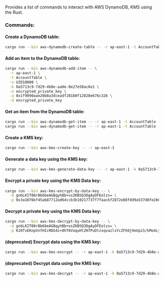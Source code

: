 Provides a list of commands to interact with AWS DynamoDB, KMS using the Rust.

### Commands:

#### Create a DynamoDB table:
```sh
cargo run --bin aws-dynamodb-create-table -- -r ap-east-1 -t AccountTable -k name
```

#### Add an item to the DynamoDB table:
```sh
cargo run --bin aws-dynamodb-add-item -- \
  -r ap-east-1 \
  -t AccountTable \
  -n UID10000 \
  -k 0a5713c9-7d29-4b8e-aa0e-8e27e58ac6e1 \
  -e encrypted_private_key \
  -a 0x1f9090aae28b8a3dceadf281b0f12828e676c326 \
  -d encrypted_private_key
```

#### Get an item from the DynamoDB table:
```sh
cargo run --bin aws-dynamodb-get-item -- -r ap-east-1 -t AccountTable -n UID10000 
cargo run --bin aws-dynamodb-get-item -- -r ap-east-1 -t AccountTable -n UID10001
```

#### Create a KMS key:
```sh
cargo run --bin aws-kms-create-key -- -r ap-east-1
```

#### Generate a data key using the KMS key:
```sh
cargo run --bin aws-kms-generate-data-key -- -r ap-east-1 -k 0a5713c9-7d29-4b8e-aa0e-8e27e58ac6e1
```

#### Encrypt a private key using the KMS Data key:
```sh
cargo run --bin aws-kms-encrypt-by-data-key -- \
  -d gnbLKIT08rBb6beAGBqyhBb+usZKBSQ3DgAyDFEolzs= \
  -p 0x3a1076bf45ab87712ad64ccb3b10217737f7faacbf2872e88fdd9a537d8fe266
```

#### Decrypt a private key using the KMS Data key:
```sh
cargo run --bin aws-kms-decrypt-by-data-key -- \
  -d gnbLKIT08rBb6beAGBqyhBb+usZKBSQ3DgAyDFEolzs= \
  -p K20TvEKnpVnfHIcRDG4i+8hT6VoquHlZH7PuDtzxqvazlsYcZFkOj9eUpi5/kMo4LyK95Fdv6wfcwki0Fw1pl/2Z22He41dZCaZxhX98NvBiXA==
```

#### (deprecated) Encrypt data using the KMS key:
```sh
cargo run --bin aws-kms-encrypt -- -r ap-east-1 -k 0a5713c9-7d29-4b8e-aa0e-8e27e58ac6e1 -o /tmp/kms-encrypt.txt -t KeyId1
```

#### (deprecated) Decrypt data using the KMS key:
```sh
cargo run --bin aws-kms-decrypt -- -r ap-east-1 -k 0a5713c9-7d29-4b8e-aa0e-8e27e58ac6e1 -i /tmp/kms-encrypt.txt
```

